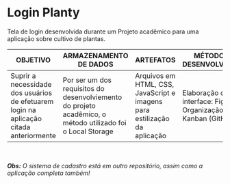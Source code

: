# Login Planty
Tela de login desenvolvida durante um Projeto acadêmico para uma aplicação sobre cultivo de plantas.


| OBJETIVO | ARMAZENAMENTO DE DADOS | ARTEFATOS | MÉTODOS DE DESENVOLVIMENTO |
| -------- | ---------------------- | --------- | -------------------------- |
| Suprir a necessidade dos usuários de efetuarem login na aplicação citada anteriormente | Por ser um dos requisitos do desenvolviemento do projeto acadêmico, o método utilizado foi o Local Storage | Arquivos em HTML, CSS, JavaScript e imagens para estilização da aplicação | Elaboração da interface: Figma Organização: Trello e Kanban (GitHub) |

<br>

_**Obs:** O sistema de cadastro está em outro repositório, assim como a aplicação completa também!_

